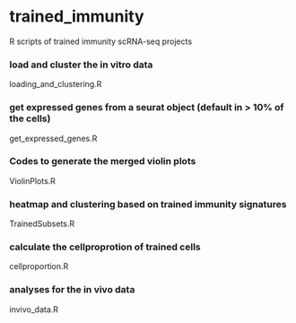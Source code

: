 # trained_immunity
R scripts of trained immunity scRNA-seq projects 

### load and cluster the in vitro data
loading_and_clustering.R

### get expressed genes from a seurat object (default in > 10% of the cells) 
get_expressed_genes.R

### Codes to generate the merged violin plots
ViolinPlots.R

### heatmap and clustering based on trained immunity signatures
TrainedSubsets.R

### calculate the cellproprotion of trained cells
cellproportion.R

### analyses for the in vivo data
invivo_data.R

